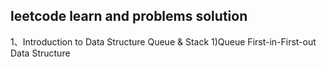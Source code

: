 ## leetcode learn and problems solution
1、Introduction to Data Structure Queue & Stack
    1)Queue First-in-First-out Data Structure

